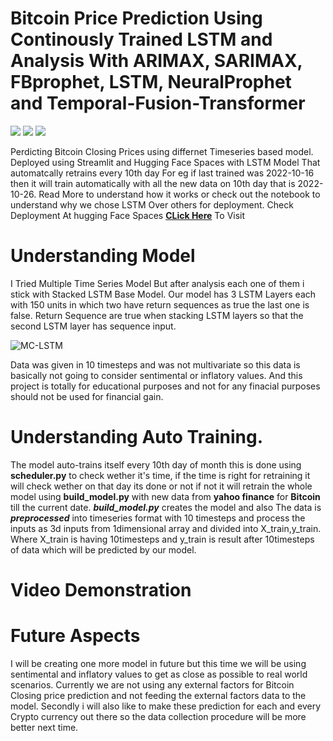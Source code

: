 # Bitcoin Price Prediction Using Continously Trained LSTM and Analysis With ARIMAX, SARIMAX, FBprophet, LSTM, NeuralProphet and Temporal-Fusion-Transformer
<a href="https://www.linkedin.com/in/tusharnautiyal/"> <img src = "https://img.shields.io/badge/LinkedIn-0077B5?style=for-the-badge&logo=linkedin&logoColor=white"/></a> <img src = "https://img.shields.io/badge/Python-FFD43B?style=for-the-badge&logo=python&logoColor=blue"/> <img src = "https://img.shields.io/badge/Streamlit-FF4B4B?style=for-the-badge&logo=Streamlit&logoColor=white"/> 

Perdicting Bitcoin Closing Prices using differnet Timeseries based model. Deployed using Streamlit and Hugging Face Spaces with LSTM Model That automatcally retrains every 10th day For eg if last trained was 2022-10-16 then it will train automatically with all the new data on 10th day that is 2022-10-26. Read More to understand how it works or check out the notebook to understand why we chose LSTM Over others for deployment.
Check Deployment At hugging Face Spaces <a href = 'https://huggingface.co/spaces/TusharNautiyal/BTC-Prediction' target = '_blank'>**CLick Here**</a> To Visit

# Understanding Model
I Tried Multiple Time Series Model But after analysis each one of them i stick with Stacked LSTM Base Model. Our model has 3 LSTM Layers each with 150 units in which two have return sequences as true the last one is false. Return Sequence are true when stacking LSTM layers so that the second LSTM layer has sequence input.

![MC-LSTM](https://user-images.githubusercontent.com/74553737/198223324-24ee5118-e044-401c-91bc-2d0ca01ecec1.jpg)

Data was given in 10 timesteps and was not multivariate so this data is basically not going to consider sentimental or inflatory values. And this project is totally for educational purposes and not for any finacial purposes should not be used for financial gain.

# Understanding Auto Training.

The model auto-trains itself every 10th day of month this is done using **scheduler.py** to check wether it's time, if the time is right for retraining it will check wether on that day its done or not if not it will retrain the whole model using **build_model.py** with new data from **yahoo finance** for **Bitcoin** till the current date.
***build_model.py*** creates the model and also The data is ***preprocessed*** into timeseries format with 10 timesteps and process the inputs as 3d inputs from 1dimensional array and divided into X_train,y_train. Where X_train is having 10timesteps and y_train is result after 10timesteps of data which will be predicted by our model.

# Video Demonstration


# Future Aspects
I will be creating one more model in future but this time we will be using sentimental and inflatory values to get as close as possible to real world scenarios. Currently we are not using any external factors for Bitcoin Closing price prediction and not feeding the external factors data to the model.
Secondly i will also like to make these prediction for each and every Crypto currency out there so the data collection procedure will be more better next time.
